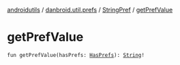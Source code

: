 [androidutils](../../index.md) / [danbroid.util.prefs](../index.md) / [StringPref](index.md) / [getPrefValue](./get-pref-value.md)

# getPrefValue

`fun getPrefValue(hasPrefs: `[`HasPrefs`](../-has-prefs/index.md)`): `[`String`](https://kotlinlang.org/api/latest/jvm/stdlib/kotlin/-string/index.html)`!`